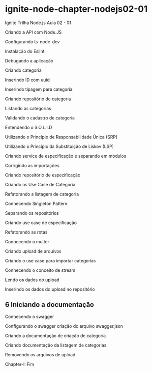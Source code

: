 # ignite-node-chapter-nodejs02-01
Ignite Trilha Node.js Aula 02 - 01


Criando a API com Node.JS

Configurando ts-node-dev

Instalação do Eslint

Debugando a aplicação

Criando categoria

Inserindo ID com uuid

Inserindo tipagem para categoria

Criando repositório de categoria

Listando as categorias

Validando o cadastro de categoria

Entendendo o S.O.L.I.D

Utilizando o Princípio de Responsabilidade Única (SRP)

Utilizando o Princípio da Substituição de Liskov (LSP)

Criando service de especificação e separando em módulos

Corrigindo as importações

Criando repositório de especificação

Criando os Use Case de Categoria

Refatorando a listagem de categoria

Conhecendo Singleton Pattern

Separando os repositórios

Criando use case de especificação

Refatorando as rotas

Conhecendo o multer

Criando upload de arquivos

Criando o use case para importar categorias

Conhecendo o conceito de stream

Lendo os dados do upload

Inserindo os dados do upload no repositório

## 6 Iniciando a documentação

Conhecendo o swagger

Configurando o swagger
  criação do arquivo swagger.json

Criando a documentação de criação de categoria

Criando documentação da listagem de categorias

Removendo os arquivos de upload

Chapter-II
Fim

